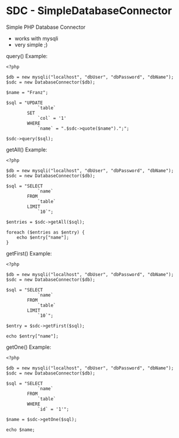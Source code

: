 SDC - SimpleDatabaseConnector
=============================

Simple PHP Database Connector 

* works with mysqli
* very simple ;)

query() Example: 

```
<?php

$db = new mysqli("localhost", "dbUser", "dbPassword", "dbName");
$sdc = new DatabaseConnector($db);

$name = "Franz";

$sql = "UPDATE
            `table`
        SET
            `col` = '1'
        WHERE
            `name` = ".$sdc->quote($name").";";

$sdc->query($sql);

```

getAll() Example: 

```
<?php

$db = new mysqli("localhost", "dbUser", "dbPassword", "dbName");
$sdc = new DatabaseConnector($db);

$sql = "SELECT
            `name`
        FROM
            `table`
        LIMIT
            `10`";

$entries = $sdc->getAll($sql);

foreach ($entries as $entry) {
    echo $entry["name"];
}

```

getFirst() Example: 

```
<?php

$db = new mysqli("localhost", "dbUser", "dbPassword", "dbName");
$sdc = new DatabaseConnector($db);

$sql = "SELECT
            `name`
        FROM
            `table`
        LIMIT
            `10`";

$entry = $sdc->getFirst($sql);

echo $entry["name"];

```

getOne() Example:

```
<?php

$db = new mysqli("localhost", "dbUser", "dbPassword", "dbName");
$sdc = new DatabaseConnector($db);

$sql = "SELECT
            `name`
        FROM
            `table`
        WHERE
            `id` = '1'";

$name = $sdc->getOne($sql);

echo $name;

```
